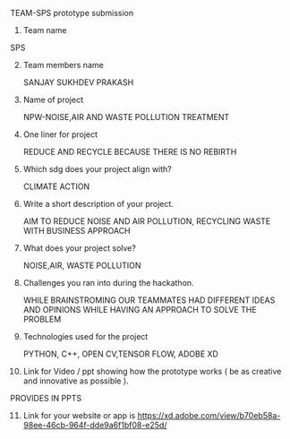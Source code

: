 
TEAM-SPS prototype submission



1. Team name 

  SPS

2. Team members name 

   SANJAY
   SUKHDEV 
   PRAKASH

3. Name of project

   NPW-NOISE,AIR AND WASTE POLLUTION TREATMENT

4. One liner for project

   REDUCE AND RECYCLE BECAUSE THERE IS NO REBIRTH

5. Which sdg does your project align with? 

   CLIMATE ACTION

6. Write a short description of your project.  

   AIM TO REDUCE NOISE AND AIR POLLUTION, RECYCLING WASTE WITH BUSINESS APPROACH

7. What does your project solve? 

   NOISE,AIR, WASTE POLLUTION

8. Challenges you ran into during the hackathon.  

   WHILE BRAINSTROMING OUR TEAMMATES HAD DIFFERENT IDEAS AND OPINIONS WHILE HAVING AN APPROACH TO SOLVE THE PROBLEM

9. Technologies used for the project 

   PYTHON, C++, OPEN CV,TENSOR FLOW, ADOBE XD

10. Link for Video / ppt showing how the prototype works ( be as creative and innovative as possible ).  

   PROVIDES IN PPTS



11. Link for your website or app is https://xd.adobe.com/view/b70eb58a-98ee-46cb-964f-dde9a6f1bf08-e25d/
